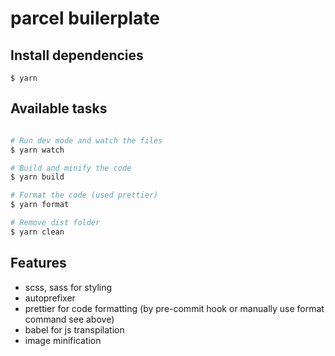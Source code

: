 # parcel builerplate

## Install dependencies

```
$ yarn
```

## Available tasks

```sh

# Run dev mode and watch the files
$ yarn watch

# Build and minify the code
$ yarn build

# Format the code (used prettier)
$ yarn format

# Remove dist folder
$ yarn clean

```

## Features

- scss, sass for styling
- autoprefixer
- prettier for code formatting (by pre-commit hook or manually use format command see above)
- babel for js transpilation
- image minification
